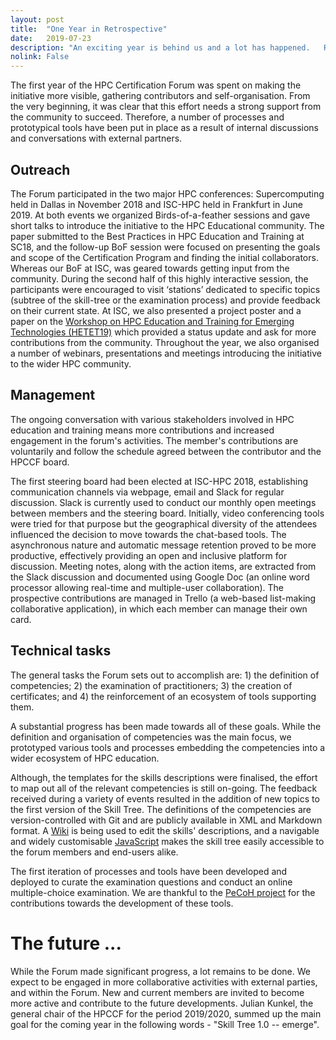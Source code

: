 ```yaml
---
layout: post
title:  "One Year in Retrospective"
date:   2019-07-23
description: "An exciting year is behind us and a lot has happened.   Read our summary here."
nolink: False
---
```




The first year of the HPC Certification Forum was spent on making the initiative more visible, gathering contributors and self-organisation. From the very beginning, it was clear that this effort needs a strong support from the community to succeed.  Therefore, a  number of processes and prototypical tools have been put in place as a result of internal discussions and conversations with external partners.

## Outreach

The Forum participated in the two major HPC conferences: Supercomputing held in Dallas in November 2018 and ISC-HPC held  in Frankfurt in June 2019. At both events  we organized Birds-of-a-feather sessions and gave short talks to introduce the initiative to the HPC Educational community.  The paper submitted to the Best Practices in HPC Education and Training at SC18, and the follow-up BoF session were focused on presenting the goals and scope of the Certification Program and finding the initial collaborators.   Whereas our BoF at ISC, was geared towards getting input from the community.  During the second half of this highly interactive session, the participants were encouraged to visit ‘stations’ dedicated to specific topics   (subtree of the skill-tree or the examination process) and provide feedback on their current state. At ISC, we also presented a project poster and a paper on the [Workshop on HPC Education and Training for Emerging Technologies (HETET19)](https://sighpceducation.acm.org/events/HETET19agenda.html) which provided a status update and ask for more contributions from the community. Throughout the year, we  also organised a number of   webinars, presentations and meetings introducing the initiative to the wider HPC community.

## Management
The ongoing conversation with various stakeholders involved in HPC education and training  means more contributions and increased engagement in the forum's activities.
The member's contributions are voluntarily and follow the schedule agreed between the contributor and the HPCCF board.

The first steering board had been elected at ISC-HPC 2018, establishing communication channels via webpage, email and Slack for regular discussion. Slack is currently  used to conduct our monthly open meetings between members and the steering board. Initially, video conferencing tools were tried for that purpose but the geographical diversity of the attendees influenced the decision to move towards the chat-based tools. The asynchronous nature and automatic message retention proved to be more productive, effectively  providing an open  and inclusive platform for discussion. Meeting notes, along with the action items, are extracted from the Slack discussion and documented using Google Doc (an online word processor allowing real-time and multiple-user collaboration). The prospective contributions are managed in Trello (a web-based list-making collaborative application), in which each member can manage their own card.

## Technical tasks
The general tasks the Forum sets out to accomplish are: 1) the definition of competencies; 2) the examination of practitioners;  3) the creation of certificates; and 4) the reinforcement of an ecosystem of tools supporting them.

A substantial progress has been made towards all of these goals. While the definition and organisation of competencies was the main focus, we prototyped various tools and processes  embedding the competencies into a  wider  ecosystem of HPC education.

Although, the templates for the skills descriptions were finalised, the effort to map out all of the relevant competencies is still on-going.  The feedback received during a variety of events resulted in the addition of new topics to the first version of the Skill Tree.
The definitions of the competencies are version-controlled with Git and are publicly available in XML and Markdown format.
A [Wiki](https://www.hpc-certification.org/wiki) is being used to edit the skills' descriptions, and a navigable and widely customisable [JavaScript](https://www.hpc-certification.org/cs/map/) makes the skill tree easily accessible to the forum members and  end-users alike.

The first iteration of processes and tools have been developed and deployed to curate the examination questions and conduct an online multiple-choice examination. We are thankful to the [PeCoH project](https://www.hhcc.uni-hamburg.de/pecoh.html) for the contributions towards the development of these tools.

# The future ...

While the Forum made significant progress, a lot remains to be done. We expect to be engaged in more collaborative activities with external parties, and within the Forum. New and current members are invited to become more active and contribute to the future developments.
Julian Kunkel, the general chair of the HPCCF for the period 2019/2020, summed up the main goal for the coming year in the following words - "Skill Tree 1.0 -- emerge".
